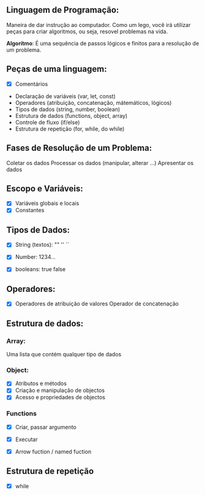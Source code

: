 ## Linguagem de Programação:

Maneira de dar instrução ao computador.
Como um lego, você irá utilizar peças para criar algoritmos, ou seja, resovel problemas na vida.

**Algorítmo**: É uma sequência de passos lógicos e finitos para a resolução de   um problema.

## Peças de uma linguagem:

- [x] Comentários
- Declaração de variáveis (var, let, const)
- Operadores (atribuição, concatenação, mátemáticos, lógicos)
- Tipos de dados (string, number, boolean)
- Estrutura de dados (functions, object, array)
- Controle de fluxo (if/else)
- Estrutura de repetição (for, while, do while)

## Fases de Resolução de um Problema:

Coletar os dados
Processar os dados (manipular, alterar ...)
Apresentar os dados

## Escopo e Variáveis:

- [x] Variáveis globais e locais
- [x] Constantes

## Tipos de Dados:

- [x] String (textos): "" '' ``
- [x] Number: 1234...
- [x] booleans: true false


## Operadores:

- [x] Operadores de atribuição de valores
Operador de concatenação

## Estrutura de dados:

### Array:

Uma lista que contém qualquer tipo de dados

### Object:

- [x] Atributos e métodos
- [x] Criação e manipulação de objectos
- [x] Acesso e propriedades de objectos

### Functions

- [x] Criar, passar argumento
- [x] Executar
- [x] Arrow fuction / named fuction 


## Estrutura de repetição

- [x] while
